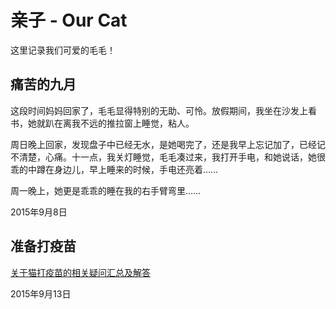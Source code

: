# 亲子 - Our Cat

这里记录我们可爱的毛毛！

## 痛苦的九月

这段时间妈妈回家了，毛毛显得特别的无助、可怜。放假期间，我坐在沙发上看书，她就趴在离我不远的推拉窗上睡觉，粘人。

周日晚上回家，发现盘子中已经无水，是她喝完了，还是我早上忘记加了，已经记不清楚，心痛。十一点，我关灯睡觉，毛毛凑过来，我打开手电，和她说话，她很乖的中蹲在身边儿，早上睡来的时候，手电还亮着……

周一晚上，她更是乖乖的睡在我的右手臂弯里……

2015年9月8日

## 准备打疫苗

[关于猫打疫苗的相关疑问汇总及解答](http://chenzixin.com/2015/09/5773.html)

2015年9月13日